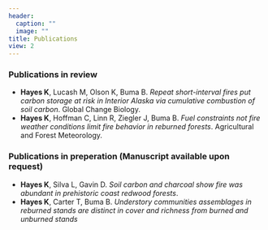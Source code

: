 ```yaml
---
header:
  caption: ""
  image: ""
title: Publications
view: 2
---
```


### Publications in review
- **Hayes K**, Lucash M, Olson K, Buma B. *Repeat short-interval fires put carbon storage at risk in Interior Alaska via cumulative combustion of soil carbon*. Global Change Biology.
- **Hayes K**, Hoffman C, Linn R, Ziegler J, Buma B. *Fuel constraints not fire weather conditions limit fire behavior in reburned forests*. Agricultural and Forest Meteorology. 

### Publications in preperation (Manuscript available upon request)
- **Hayes K**, Silva L, Gavin D. *Soil carbon and charcoal show fire was abundant in prehistoric coast redwood forests*. 
- **Hayes K**, Carter T, Buma B. *Understory communities assemblages in reburned stands are distinct in cover and richness from burned and unburned stands*
